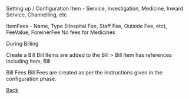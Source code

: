 Setting up / Configuration
Item - Service, Investigation, Medicine, Inward Service, Channelling, etc

ItemFees - Name, Type (Hospital Fee, Staff Fee, Outside Fee, etc), FeeValue, ForeinerFee
           No fees for Medicines

During Billing

Create a Bill
Bill Items are added to the Bill > Bill Item has references including Item, Bill

Bill Fees
Bill Fees are created as per the instructions given in the configuration phase.





[Back](https://github.com/hmislk/hmis/wiki)
